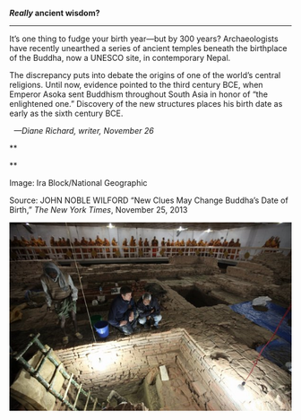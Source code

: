 ***Really* ancient wisdom?**

****

It’s one thing to fudge your birth year—but by 300 years? Archaeologists have recently unearthed a series of ancient temples beneath the birthplace of the Buddha, now a UNESCO site, in contemporary Nepal.

The discrepancy puts into debate the origins of one of the world’s central religions. Until now, evidence pointed to the third century BCE, when Emperor Asoka sent Buddhism throughout South Asia in honor of “the enlightened one.” Discovery of the new structures places his birth date as early as the sixth century BCE.

  *—Diane Richard, writer, November 26*

**

**

Image: Ira Block/National Geographic

Source: JOHN NOBLE WILFORD “New Clues May Change Buddha’s Date of Birth,” *The New York Times*, November 25, 2013 

![](../images/13.11.26_Richard_BuddhasBDEDIT-1.jpeg)
